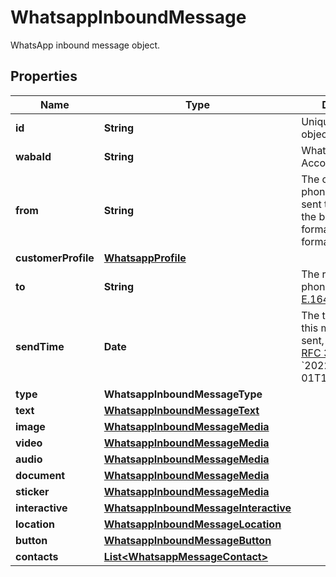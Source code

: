 

# WhatsappInboundMessage

WhatsApp inbound message object.

## Properties

| Name | Type | Description | Notes |
|------------ | ------------- | ------------- | -------------|
|**id** | **String** | Unique ID for the object. |  |
|**wabaId** | **String** | WhatsApp Business Account ID. |  [optional] |
|**from** | **String** | The customer&#39;s phone number who sent the message to the business, formatted in [E.164](https://en.wikipedia.org/wiki/E.164) format. |  [optional] |
|**customerProfile** | [**WhatsappProfile**](WhatsappProfile.md) |  |  [optional] |
|**to** | **String** | The recipient&#39;s phone number in [E.164](https://en.wikipedia.org/wiki/E.164) format. |  [optional] |
|**sendTime** | **Date** | The time at which this message is sent, formatted in [RFC 3339](https://datatracker.ietf.org/doc/html/rfc3339). e.g., &#x60;2022-06-01T12:00:00.000Z&#x60;. |  [optional] |
|**type** | **WhatsappInboundMessageType** |  |  [optional] |
|**text** | [**WhatsappInboundMessageText**](WhatsappInboundMessageText.md) |  |  [optional] |
|**image** | [**WhatsappInboundMessageMedia**](WhatsappInboundMessageMedia.md) |  |  [optional] |
|**video** | [**WhatsappInboundMessageMedia**](WhatsappInboundMessageMedia.md) |  |  [optional] |
|**audio** | [**WhatsappInboundMessageMedia**](WhatsappInboundMessageMedia.md) |  |  [optional] |
|**document** | [**WhatsappInboundMessageMedia**](WhatsappInboundMessageMedia.md) |  |  [optional] |
|**sticker** | [**WhatsappInboundMessageMedia**](WhatsappInboundMessageMedia.md) |  |  [optional] |
|**interactive** | [**WhatsappInboundMessageInteractive**](WhatsappInboundMessageInteractive.md) |  |  [optional] |
|**location** | [**WhatsappInboundMessageLocation**](WhatsappInboundMessageLocation.md) |  |  [optional] |
|**button** | [**WhatsappInboundMessageButton**](WhatsappInboundMessageButton.md) |  |  [optional] |
|**contacts** | [**List&lt;WhatsappMessageContact&gt;**](WhatsappMessageContact.md) |  |  [optional] |



